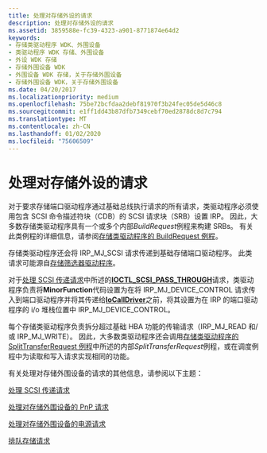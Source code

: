 ```yaml
---
title: 处理对存储外设的请求
description: 处理对存储外设的请求
ms.assetid: 3859588e-fc39-4323-a901-8771874e64d2
keywords:
- 存储类驱动程序 WDK、外围设备
- 类驱动程序 WDK 存储、外围设备
- 外设 WDK 存储
- 存储外围设备 WDK
- 外围设备 WDK 存储，关于存储外围设备
- 存储外围设备 WDK，关于存储外围设备
ms.date: 04/20/2017
ms.localizationpriority: medium
ms.openlocfilehash: 75be72bcfdaa2debf81970f3b24fec05de5d46c8
ms.sourcegitcommit: e1ff1dd43b87dfb7349cebf70ed2878dc8d7c794
ms.translationtype: MT
ms.contentlocale: zh-CN
ms.lasthandoff: 01/02/2020
ms.locfileid: "75606509"
---
```

# <a name="handling-requests-to-storage-peripherals"></a>处理对存储外设的请求

对于要求存储端口驱动程序通过基础总线执行请求的所有请求，类驱动程序必须使用包含 SCSI 命令描述符块（CDB）的 SCSI 请求块（SRB）设置 IRP。 因此，大多数存储类驱动程序具有一个或多个内部*BuildRequest*例程来构建 SRBs。 有关此类例程的详细信息，请参阅[存储类驱动程序的 BuildRequest 例程](storage-class-driver-s-buildrequest-routine.md)。

存储类驱动程序还会将 IRP_MJ_SCSI 请求传递到基础存储端口驱动程序。 此类请求可能源自[存储筛选器驱动程序](storage-filter-drivers.md)。

对于[处理 SCSI 传递请求](handling-scsi-pass-through-requests.md)中所述的[**IOCTL_SCSI_PASS_THROUGH**](https://docs.microsoft.com/windows-hardware/drivers/ddi/ntddscsi/ni-ntddscsi-ioctl_scsi_pass_through)请求，类驱动程序负责将**MinorFunction**代码设置为在将 IRP_MJ_DEVICE_CONTROL 请求传入到端口驱动程序并将其传递给[**IoCallDriver**](https://docs.microsoft.com/windows-hardware/drivers/ddi/wdm/nf-wdm-iocalldriver)之前，将其设置为在 IRP 的端口驱动程序的 i/o 堆栈位置中 IRP_MJ_DEVICE_CONTROL。

每个存储类驱动程序负责拆分超过基础 HBA 功能的传输请求（IRP_MJ_READ 和/或 IRP_MJ_WRITE）。 因此，大多数类驱动程序还会调用[存储类驱动程序的 SplitTransferRequest 例程](storage-class-driver-s-splittransferrequest-routine.md)中所述的内部*SplitTransferRequest*例程，或在调度例程中为读取和写入请求实现相同的功能。

有关处理对存储外围设备的请求的其他信息，请参阅以下主题：

[处理 SCSI 传递请求](handling-scsi-pass-through-requests.md)

[处理对存储外围设备的 PnP 请求](handling-pnp-requests-to-storage-peripherals.md)

[处理对存储外围设备的电源请求](handling-power-requests-to-storage-peripherals.md)

[排队存储请求](queuing-storage-requests.md)
